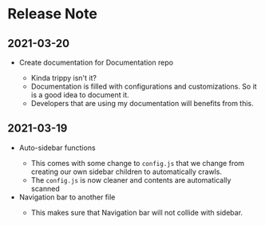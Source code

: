 # Release Note
## 2021-03-20
- <Badge text="New" type="tip"/> Create documentation for Documentation repo
  - Kinda trippy isn't it?
  - Documentation is filled with configurations and customizations. So it is a good idea to document it.
  - Developers that are using my documentation will benefits from this.

## 2021-03-19
- <Badge text="New" type="tip"/> Auto-sidebar functions
  - This comes with some change to `config.js` that we change from creating our own sidebar children to automatically crawls.
  - The `config.js` is now cleaner and contents are automatically scanned
- <Badge text="Improvement" type="warning"/> Navigation bar to another file
  - This makes sure that Navigation bar will not collide with sidebar.
